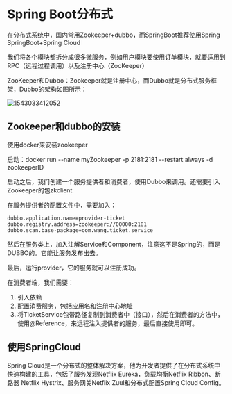 # Spring Boot分布式

在分布式系统中，国内常用Zookeeper+dubbo，而SpringBoot推荐使用Spring SpringBoot+Spring Cloud

我们将各个模块都拆分成很多微服务，例如用户模块要使用订单模块，就要适用到RPC（远程过程调用）以及注册中心（ZooKeeper）

ZooKeeper和Dubbo：Zookeeper就是注册中心，而Dubbo就是分布式服务框架，Dubbo的架构如图所示：

![1543033412052](C:\Users\王海奇\AppData\Roaming\Typora\typora-user-images\1543033412052.png)

## Zookeeper和dubbo的安装

使用docker来安装zookeeper

启动：docker run --name myZookeeper -p 2181:2181 --restart always -d zookeeperID

启动之后，我们创建一个服务提供者和消费者，使用Dubbo来调用。还需要引入Zookeeper的包zkclient

在服务提供者的配置文件中，需要加入：

``` :2nd_place_medal:
dubbo.application.name=provider-ticket
dubbo.registry.address=zookeeper://00000:2181
dubbo.scan.base-package=com.wang.ticket.service
```

然后在服务类上，加入注解Service和Component，注意这不是Spring的，而是DUBBO的。它能让服务发布出去。

最后，运行provider，它的服务就可以注册成功。



在消费者端，我们需要：

1. 引入依赖
2. 配置消费服务，包括应用名和注册中心地址
3. 将TicketService包带路径复制到消费者中（接口），然后在消费者的方法中，使用@Reference，来远程注入提供者的服务，最后直接使用即可。



## 使用SpringCloud

Spring Cloud是一个分布式的整体解决方案，他为开发者提供了在分布式系统中快速构建的工具，包括了服务发现Netflix Eureka，负载均衡Netflix Ribbon、断路器 Netflix Hystrix、服务网关Netflix Zuul和分布式配置Spring Cloud Config。